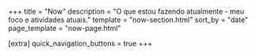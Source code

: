 +++
title = "Now"
description = "O que estou fazendo atualmente - meu foco e atividades atuais."
template = "now-section.html"
sort_by = "date"
page_template = "now-page.html"

[extra]
quick_navigation_buttons = true
+++
